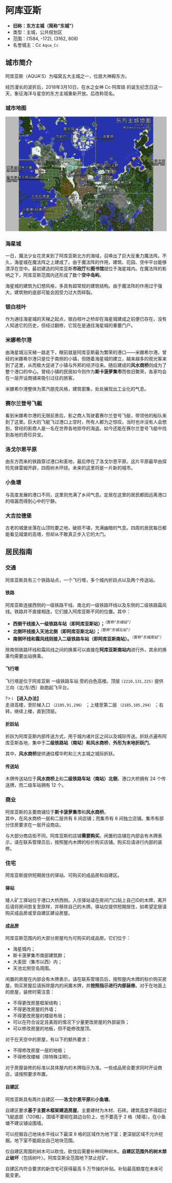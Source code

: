 # 阿库亚斯

-   **旧称：东方主城（简称“东城”）**
-   类型：主城，公共规划区
-   范围：(1584, -172), (3162, 808)
-   名誉城主：Cc  `Aqua_Cc`
    

## 城市简介

阿库亚斯（AQUA'S）为喵窝五大主城之一，位居大神殿东方。

经历漫长的波折后，2018年3月10日，在水之女神 Cc·阿库娅 的诞生纪念日这一天，象征海洋与星空的东方主城重新开放。后改称现名。

### 城市地图

![](../../assets/images/Eastern-map.png)

### 海星城

一日，魔法少女花灵来到了阿库亚斯北方的海域，召唤出了巨大反重力魔法阵。不久，海星城在魔法阵之上建成了。由于魔法阵的作用，建筑、花园、空中平台能够漂浮在空中。最初建造的阿库亚斯**市政厅**和**图书馆**就位于海星城内。在魔法阵的影响之下，阿库亚斯范围内还形成了数个**空中岛屿**。

海星城的建筑为幻想风格，多具有超常规的建筑结构。由于魔法阵的作用过于强大，建筑物的底部可能会因受力过大而碎裂。

### 银白枝叶

作为通往海星城的天梯之起点，银白枝叶之桥却在海星城建成之前便已存在，没有人知道它的历史，但经过翻修，它现在是通往海星城的重要门户。

### 米娜希尔港

由海星城沿天梯一路走下，眼前就是阿库亚斯最为繁荣的港口——米娜希尔港。曾经的米娜希尔港只是位于南侧的小镇，但随着海星城的建立，越来越多的观光客来到了这里，从而极大促进了小镇与外邦的经济往来。随后建成的**风水商桥**则成为了整个港口的中心。曾经小镇的民居如今则作为**斯卡菠萝集市**而依旧繁荣，各家均会在一层开设商铺来吸引过往的旅客。

米娜希尔港整体为蒸汽朋克风格，建筑密集，处处展现出工业化的气息。

### 赛尔兰登号飞艇

看到米娜希尔港的无限前景后，影之商人驾驶着赛尔兰登号飞艇，带领他的船队来到了这里。巨大的飞艇飞过港口上空时，所有人都为之惊叹。当时也许没有人会想到，曾经的影商人是一名在世界各地掠夺的海盗。如今还能在赛尔兰登号飞艇中找到各地的奇珍异宝。

### 洛戈尔恩平原

由东方而来的铁路穿过港口和麦地，最后停在了洛戈尔恩平原。这片平原最早由探险先锋雷姆开辟，四周树木环绕。未来的这里将是一片新的城市。

### 小鱼塘

与高度发展的港口不同，这里则充满了乡间气息。定居在这里的居民都因远离港口的喧嚣而得到心中的宁静。

### 大吉拉德堡

古老的城堡坐落在山顶险要之地，破损不堪，充满幽暗的气息。四周的居民每日都能看见城堡的高塔，但却从不敢真正步入它的大门。

## 居民指南

### 交通

阿库亚斯具有三个铁路站点，一个飞行塔，多个城内折跃点以及两个传送站。

#### 铁路

阿库亚斯连接西侧的一级铁路干线、南北的一级铁路环线以及东侧的二级铁路霜风线。铁路并不直接相连，它们接入阿库亚斯不同的位置。其中：

-   **西侧干线接入一级铁路车站（即阿库亚斯站）；**<sup>*（暂称“东城站”）*</sup>
-   **北侧环线接入天池北侧（即阿库亚斯北站）；**<sup>*（暂称“东城北站”）*</sup>
-   **南侧环线和霜风线则接入二级铁路车站（即阿库亚斯南站）。**<sup>*（暂称“东城南站”）*</sup>

除南侧铁路环线和霜风线之间的换乘可以直接在**阿库亚斯南站内**进行外，其余的换乘均需要出站换乘。

#### 飞行塔

飞行塔是位于阿库亚斯 一级铁路车站 旁的白色高楼。顶层 `(2210,131,225)`  提供三向（北/东/西）助跑起飞平台。

?> :information_source: **【进入办法】**  
走进高楼，至阶梯入口 `（2185,91,296）` ；上楼至第二层 `（2185,105,294）` ；右转，继续上楼，直到顶层。

#### 折跃站

折跃为阿库亚斯内部传送方式，用于城内诸片区之间以及城际传送。折跃点遍布阿库亚斯各地，集中于**二级铁路站（南站）**和**风水商桥**，**外形为末地折跃门**。

其中，**风水商桥**提供通往樱华町和三大主城之城际折跃。

#### 传送站

木牌传送站位于**风水商桥上**和**二级铁路车站（南站）北侧**。港口大桥拥有 24 个传送牌，而二级车站拥有 12 个。

### 商业

阿库亚斯的主要商铺位于**斯卡菠萝集市**和**风水商桥**。  
其中，在风水商桥一层和二层共有 8 间店铺；而集市有 6 间独立店铺。集市有部分住房要求在一层开设商店。

与大部分商店街不同，阿库亚斯的店铺**需要购买**。闲置的店铺在内部会有木牌表示，请在联系管理员后，按照屋内木牌的标价购买店铺。购买后请进行内部的装修。

### 住宅

阿库亚斯提供短期居住的驿站、可购买的成品房和自建区。

#### 驿站

矮人矿工驿站位于港口大桥西侧。入住驿站请在房间门口贴上自己ID的木牌，离开后请将房间恢复至原样，并移除自己的木牌。驿站仅提供短期居住，如希望定居请购买成品房或至自建区建设房屋。

#### 成品房

阿库亚斯范围内的大部分房屋均为可购买的成品房。它们位于：

-   海星城内；
-   斯卡菠萝集市南部建筑群；
-   大麦田（集市以西）内；
-   天池北侧空岛周围。
    

闲置的房屋在内部会有木牌表示，请在联系管理员后，按照屋内木牌的标价购买房屋。购买房屋后请拆除屋内的闲置木牌，并**按照指示进行内部装修**。对于在地面上的房屋，装修时需注意：

-   不得更改房屋框架结构；
-   不得更改房屋的外墙；
-   不得更改房屋的楼层布局；
-   可以在符合设定且美观的情况下少量更改房屋的外部装饰；
-   可以修改房屋的地板，但不能修改屋顶。

对于在天空中的房屋，有以下的额外要求：

-   不得修改房屋一层的地板；
-   不得修改楼梯（除特殊注明）。

对于房屋装修的标准以具体屋内的木牌指示为准。一些成品房会要求同时开设商店，请按照要求布置。

#### 自建区

阿库亚斯具有两片自建区——**洛戈尔恩平原**和**小鱼塘**。

自建区要求**基于主要木框架建造房屋**。主要建材为木材、石砖。建筑高度不得超过飞艇底部（120格），围墙不要砌在路边台阶上、也不要高于 2 格（矮墙）。在小鱼塘不建议铺设围墙。

可以挖掘自己地块水平线以下最深 8 格的区域作为地下室；更深层区域不允许挖掘。地下室不能超出自己地块范围。

仅自建区周围的树木可以砍伐，砍伐后需要补种同种树木。**自建区范围外的树木禁止破坏**（包括树叶）。阿库亚斯全范围地下禁止挖矿。

自建区内符合要求的新住宅可获得最高 5 万节操的补贴。补贴最高额度在未来可能变更。
